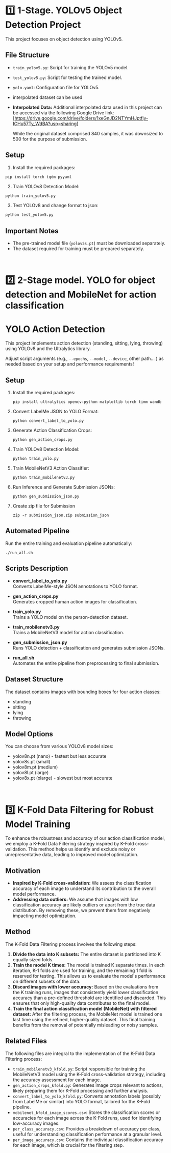 # 1️⃣ 1-Stage. YOLOv5 Object Detection Project

This project focuses on object detection using YOLOv5.

## File Structure
* `train_yolov5.py`: Script for training the YOLOv5 model.
* `test_yolov5.py`: Script for testing the trained model.
* `yolo.yaml`: Configuration file for YOLOv5.
* interpolated dataset can be used
* **Interpolated Data:** Additional interpolated data used in this project can be accessed via the following Google Drive link: [https://drive.google.com/drive/folders/1xeGnJD2NTYmHJptfjv-ICHu57Ty_WdBA?usp=sharing]

   While the original dataset comprised 840 samples, it was downsized to 500 for the purpose of submission.

## Setup
1. Install the required packages:
```
pip install torch tqdm pyyaml
```

2. Train YOLOv8 Detection Model:
```bash
python train_yolov5.py
```

3. Test YOLOv8 and change format to json:
```bash
python test_yolov5.py
```

## Important Notes

* The pre-trained model file (`yolov5s.pt`) must be downloaded separately.
* The dataset required for training must be prepared separately. <br>
<br>


# 2️⃣ 2-Stage model. YOLO for object detection and  MobileNet for action classification

# YOLO Action Detection

This project implements action detection (standing, sitting, lying, throwing) using YOLOv8 and the Ultralytics library.

Adjust script arguments (e.g., `--epochs`, `--model`, `--device`, other path... ) as needed based on your setup and performance requirements!

## Setup

1. Install the required packages:
   ```
   pip install ultralytics opencv-python matplotlib torch timm wandb
   ```

2. Convert LabelMe JSON to YOLO Format:
   ```
   python convert_label_to_yolo.py
   ```

3. Generate Action Classification Crops:
   ```
   python gen_action_crops.py
   ```

4. Train YOLOv8 Detection Model:
   ```
   python train_yolo.py
   ```

5. Train MobileNetV3 Action Classifier:
   ```
   python train_mobilenetv3.py
   ```

6. Run Inference and Generate Submission JSONs:
   ```
   python gen_submission_json.py
   ```

7. Create zip file for Submission
   ```
   zip -r submission_json.zip submission_json
   ```

## Automated Pipeline

Run the entire training and evaluation pipeline automatically:
```
./run_all.sh
```

## Scripts Description


- **convert_label_to_yolo.py**  
  Converts LabelMe-style JSON annotations to YOLO format.

- **gen_action_crops.py**  
  Generates cropped human action images for classification.

- **train_yolo.py**  
  Trains a YOLO model on the person-detection dataset.

- **train_mobilenetv3.py**  
  Trains a MobileNetV3 model for action classification.

- **gen_submission_json.py**  
  Runs YOLO detection + classification and generates submission JSONs.

- **run_all.sh**  
  Automates the entire pipeline from preprocessing to final submission.

## Dataset Structure

The dataset contains images with bounding boxes for four action classes:
- standing
- sitting
- lying 
- throwing

## Model Options

You can choose from various YOLOv8 model sizes:
- yolov8n.pt (nano) - fastest but less accurate
- yolov8s.pt (small)
- yolov8m.pt (medium)
- yolov8l.pt (large)
- yolov8x.pt (xlarge) - slowest but most accurate<br>
<br>

# 3️⃣ K-Fold Data Filtering for Robust Model Training

To enhance the robustness and accuracy of our action classification model, we employ a K-Fold Data Filtering strategy inspired by K-Fold cross-validation. This method helps us identify and exclude noisy or unrepresentative data, leading to improved model optimization.

## Motivation

* **Inspired by K-Fold cross-validation:** We assess the classification accuracy of each image to understand its contribution to the overall model performance.
* **Addressing data outliers:** We assume that images with low classification accuracy are likely outliers or apart from the true data distribution. By removing these, we prevent them from negatively impacting model optimization.

## Method

The K-Fold Data Filtering process involves the following steps:

1.  **Divide the data into K subsets:** The entire dataset is partitioned into K equally sized folds.
2.  **Train the model K times:** The model is trained K separate times. In each iteration, K-1 folds are used for training, and the remaining 1 fold is reserved for testing. This allows us to evaluate the model's performance on different subsets of the data.
3.  **Discard images with lower accuracy:** Based on the evaluations from the K training runs, images that consistently yield lower classification accuracy than a pre-defined threshold are identified and discarded. This ensures that only high-quality data contributes to the final model.
4.  **Train the final action classification model (MobileNet) with filtered dataset:** After the filtering process, the MobileNet model is trained one last time using the refined, higher-quality dataset. This final training benefits from the removal of potentially misleading or noisy samples.

## Related Files

The following files are integral to the implementation of the K-Fold Data Filtering process:

* `train_mobilenetv3_kfold.py`: Script responsible for training the MobileNetV3 model using the K-Fold cross-validation strategy, including the accuracy assessment for each image.
* `gen_action_crops_kfold.py`: Generates image crops relevant to actions, likely preparing them for K-Fold processing and further analysis.
* `convert_label_to_yolo_kfold.py`: Converts annotation labels (possibly from LabelMe or similar) into YOLO format, tailored for the K-Fold pipeline.
* `mobilenet_kfold_image_scores.csv`: Stores the classification scores or accuracies for each image across the K-Fold runs, used for identifying low-accuracy images.
* `per_class_accuracy.csv`: Provides a breakdown of accuracy per class, useful for understanding classification performance at a granular level.
* `per_image_accuracy.csv`: Contains the individual classification accuracy for each image, which is crucial for the filtering step.
